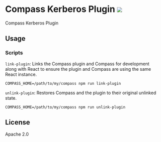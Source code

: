 # Compass Kerberos Plugin [![][travis_img]][travis_url]

Compass Kerberos Plugin

## Usage

### Scripts

`link-plugin`: Links the Compass plugin and Compass for development along with React to ensure the
  plugin and Compass are using the same React instance.

```shell
COMPASS_HOME=/path/to/my/compass npm run link-plugin
```

`unlink-plugin`: Restores Compass and the plugin to their original unlinked state.

```shell
COMPASS_HOME=/path/to/my/compass npm run unlink-plugin
```

## License

Apache 2.0

[travis_img]: https://travis-ci.com/10gen/compass-auth-kerberos.svg?token=ezEB2TnpPiu7XLo6ByZp&branch=master
[travis_url]: https://travis-ci.com/10gen/compass-auth-kerberos
[npm_img]: https://img.shields.io/npm/v/@mongodb-js/compass-auth-kerberos.svg?style=flat-square
[npm_url]: https://www.npmjs.org/package/@mongodb-js/compass-auth-kerberos
